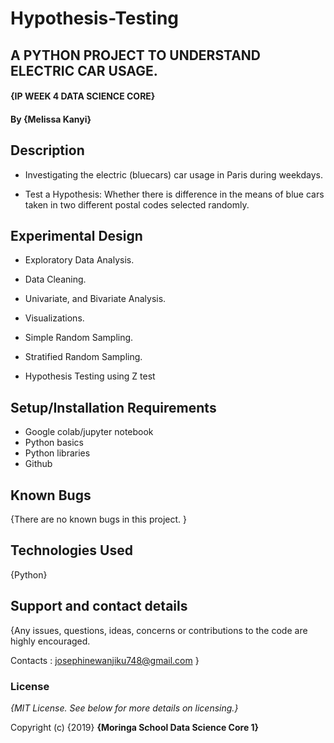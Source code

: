 # Hypothesis-Testing

## A PYTHON PROJECT TO UNDERSTAND ELECTRIC CAR USAGE.

#### {IP WEEK 4 DATA SCIENCE CORE}

#### By **{Melissa Kanyi}**

## Description

 * Investigating the electric (bluecars) car usage in Paris during weekdays.

* Test a Hypothesis: Whether there is difference in the means of blue cars taken in two different postal codes selected           randomly.


## Experimental Design

 * Exploratory Data Analysis.
 
 * Data Cleaning.

 * Univariate, and Bivariate Analysis.
 
 * Visualizations.

 * Simple Random Sampling.
 
 * Stratified Random Sampling.
 
 * Hypothesis Testing using Z test

## Setup/Installation Requirements

* Google colab/jupyter notebook
* Python basics
* Python libraries
* Github

## Known Bugs

{There are no known bugs in this project. }

## Technologies Used

{Python}

## Support and contact details

{Any issues, questions, ideas, concerns or contributions to the code are highly encouraged.

 Contacts : josephinewanjiku748@gmail.com }
 
### License

*{MIT License.  See below for more details on licensing.}*

Copyright (c) {2019} **{Moringa School Data Science Core 1}**
